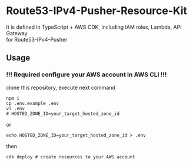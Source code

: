 # Route53-IPv4-Pusher-Resource-Kit

It is defined in TypeScript + AWS CDK, including IAM roles, Lambda, API Gateway  
for Route53-IPv4-Pusher

## Usage
### !!! Required configure your AWS account in AWS CLI !!!
clone this repository, execute next command
```shell
npm i
cp .env.example .env
vi .env
# HOSTED_ZONE_ID=your_target_hosted_zone_id
```
or
```shell
echo HOSTED_ZONE_ID=your_target_hosted_zone_id > .env
```

then
```shell
cdk deploy # create resources to your AWS account
```


